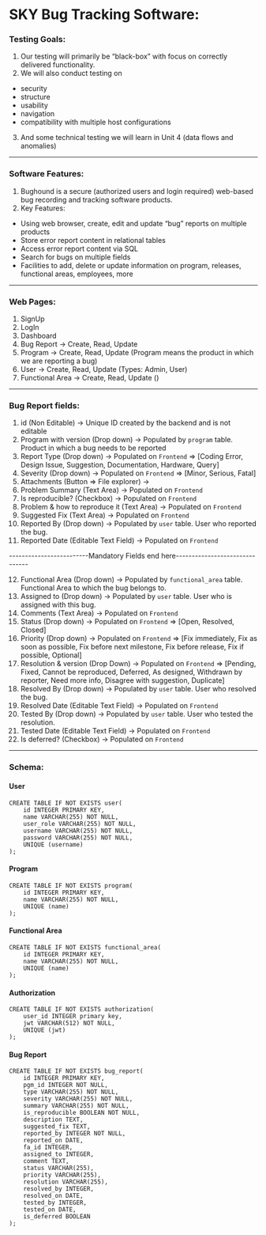 # SKY Bug Tracking Software:

### Testing Goals:
1. Our testing will primarily be “black-box” with focus on correctly delivered functionality.
2. We will also conduct testing on 
  * security 
  * structure
  * usability
  * navigation
  * compatibility with multiple host configurations
3. And some technical testing we will learn in Unit 4 (data flows and anomalies)
---
### Software Features:
1. Bughound is a secure (authorized users and login required) web-based bug recording and tracking software products.
2. Key Features:
  * Using web browser, create, edit and update “bug” reports on multiple products
  * Store error report content in relational tables
  * Access error report content via SQL
  * Search for bugs on multiple fields 
  * Facilities to add, delete or update information on program, releases, functional areas, employees, more
---
### Web Pages:
1. SignUp
2. LogIn
3. Dashboard
4. Bug Report -> Create, Read, Update
5. Program -> Create, Read, Update (Program means the product in which we are reporting a bug)
6. User -> Create, Read, Update (Types: Admin, User)
7. Functional Area -> Create, Read, Update ()
---
### Bug Report fields:
1. id (Non Editable) -> Unique ID created by the backend and is not editable
2. Program with version (Drop down) -> Populated by `program` table. Product in which a bug needs to be reported
3. Report Type (Drop down) -> Populated on `Frontend` => [Coding Error, Design Issue, Suggestion, Documentation, Hardware, Query]
4. Severity (Drop down) -> Populated on `Frontend` => [Minor, Serious, Fatal]
5. Attachments (Button => File explorer) -> 
6. Problem Summary (Text Area) -> Populated on `Frontend`
7. Is reproducible? (Checkbox) -> Populated on `Frontend`
8. Problem & how to reproduce it (Text Area) -> Populated on `Frontend` 
9. Suggested Fix (Text Area) -> Populated on `Frontend`
10. Reported By (Drop down) -> Populated by `user` table. User who reported the bug.
11. Reported Date (Editable Text Field) -> Populated on `Frontend`

-------------------------Mandatory Fields end here-------------------------------

12. Functional Area (Drop down) -> Populated by `functional_area` table. Functional Area to which the bug belongs to.
13. Assigned to (Drop down) -> Populated by `user` table. User who is assigned with this bug.
14. Comments (Text Area) -> Populated on `Frontend`
15. Status (Drop down) -> Populated on `Frontend` => [Open, Resolved, Closed]
16. Priority (Drop down) -> Populated on `Frontend` => [Fix immediately, Fix as soon as possible, Fix before next milestone, Fix before release, Fix if possible, Optional]
17. Resolution & version (Drop Down) -> Populated on `Frontend` => [Pending, Fixed, Cannot be reproduced, Deferred, As designed, Withdrawn by reporter, Need more info, Disagree with suggestion, Duplicate]
18. Resolved By (Drop down) -> Populated by `user` table. User who resolved the bug.
19. Resolved Date (Editable Text Field) -> Populated on `Frontend`
18. Tested By (Drop down) -> Populated by `user` table. User who tested the resolution.
21. Tested Date (Editable Text Field) -> Populated on `Frontend`
22. Is deferred? (Checkbox) -> Populated on `Frontend`
---
### Schema:
#### User
```
CREATE TABLE IF NOT EXISTS user(
    id INTEGER PRIMARY KEY,
    name VARCHAR(255) NOT NULL,
    user_role VARCHAR(255) NOT NULL,
    username VARCHAR(255) NOT NULL,
    password VARCHAR(255) NOT NULL,
    UNIQUE (username)
);
```

#### Program
```
CREATE TABLE IF NOT EXISTS program(
    id INTEGER PRIMARY KEY,
    name VARCHAR(255) NOT NULL,
    UNIQUE (name)
);
```

#### Functional Area
```
CREATE TABLE IF NOT EXISTS functional_area(
    id INTEGER PRIMARY KEY,
    name VARCHAR(255) NOT NULL,
    UNIQUE (name)
);
```

#### Authorization 
```
CREATE TABLE IF NOT EXISTS authorization(
    user_id INTEGER primary key,
    jwt VARCHAR(512) NOT NULL,
    UNIQUE (jwt)
);
```

#### Bug Report
```
CREATE TABLE IF NOT EXISTS bug_report(
    id INTEGER PRIMARY KEY,
    pgm_id INTEGER NOT NULL,
    type VARCHAR(255) NOT NULL,
    severity VARCHAR(255) NOT NULL,
    summary VARCHAR(255) NOT NULL,
    is_reproducible BOOLEAN NOT NULL,
    description TEXT,
    suggested_fix TEXT,
    reported_by INTEGER NOT NULL,
    reported_on DATE,
    fa_id INTEGER,
    assigned_to INTEGER,
    comment TEXT,
    status VARCHAR(255),
    priority VARCHAR(255),
    resolution VARCHAR(255),
    resolved_by INTEGER,
    resolved_on DATE,
    tested_by INTEGER,
    tested_on DATE,
    is_deferred BOOLEAN
);
```